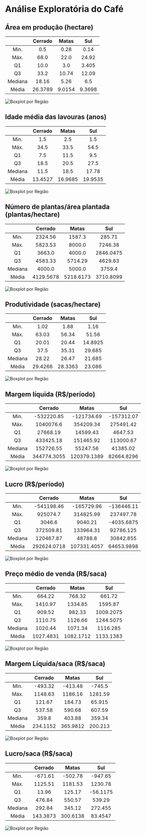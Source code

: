 
Análise Exploratória do Café
============================

## Área em produção (hectare)

||Cerrado|Matas|Sul|
| :---: | :---: | :---: | :---: |
|Min.|0.5|0.28|0.14|
|Máx.|68.0|22.0|24.92|
|Q1|10.0|3.0|3.405|
|Q3|33.2|10.74|12.09|
|Mediana|18.16|5.26|6.5|
|Média|26.3789|9.0154|9.3698|
  
![Boxplot por Região](./imgs/graph0_3.png)
## Idade média das lavouras  (anos)

||Cerrado|Matas|Sul|
| :---: | :---: | :---: | :---: |
|Min.|1.5|2.5|1.5|
|Máx.|34.5|33.5|54.5|
|Q1|7.5|11.5|9.5|
|Q3|18.5|20.5|27.5|
|Mediana|11.5|18.5|17.78|
|Média|13.4527|16.9685|19.9535|
  
![Boxplot por Região](./imgs/graph1_3.png)
## Número de plantas/área plantada (plantas/hectare)

||Cerrado|Matas|Sul|
| :---: | :---: | :---: | :---: |
|Min.|2324.56|1587.3|285.71|
|Máx.|5823.53|8000.0|7246.38|
|Q1|3663.0|4000.0|2846.0475|
|Q3|4583.33|5714.29|4629.63|
|Mediana|4000.0|5000.0|3759.4|
|Média|4129.5678|5218.6173|3710.8099|
  
![Boxplot por Região](./imgs/graph2_3.png)
## Produtividade  (sacas/hectare)

||Cerrado|Matas|Sul|
| :---: | :---: | :---: | :---: |
|Min.|1.02|1.88|1.16|
|Máx.|63.03|56.34|51.56|
|Q1|20.01|20.44|14.8925|
|Q3|37.5|35.31|29.685|
|Mediana|28.22|26.47|21.685|
|Média|29.4266|28.3363|23.086|
  
![Boxplot por Região](./imgs/graph3_3.png)
## Margem líquida (R$/período)

||Cerrado|Matas|Sul|
| :---: | :---: | :---: | :---: |
|Min.|-532220.85|-121734.69|-157312.07|
|Máx.|1040076.6|354209.34|275491.42|
|Q1|27668.19|14599.43|4647.53|
|Q3|433425.18|151465.92|113000.67|
|Mediana|152726.55|55247.56|41385.02|
|Média|344774.3055|120379.1389|82664.8296|
  
![Boxplot por Região](./imgs/graph4_3.png)
## Lucro (R$/período)

||Cerrado|Matas|Sul|
| :---: | :---: | :---: | :---: |
|Min.|-541198.46|-165729.96|-136446.11|
|Máx.|925074.7|314825.99|237497.78|
|Q1|3046.6|9040.21|-4035.6875|
|Q3|372509.81|133964.31|92786.125|
|Mediana|120467.87|48788.8|30842.855|
|Média|292624.0718|107331.4057|64653.9898|
  
![Boxplot por Região](./imgs/graph5_3.png)
## Preço médio de venda (R$/saca)

||Cerrado|Matas|Sul|
| :---: | :---: | :---: | :---: |
|Min.|664.22|768.32|661.72|
|Máx.|1410.97|1334.85|1595.87|
|Q1|909.52|982.33|1009.2075|
|Q3|1110.75|1126.66|1244.5075|
|Mediana|1020.44|1071.34|1116.285|
|Média|1027.4831|1082.1712|1133.1383|
  
![Boxplot por Região](./imgs/graph6_3.png)
## Margem Líquida/saca (R$/saca)

||Cerrado|Matas|Sul|
| :---: | :---: | :---: | :---: |
|Min.|-493.32|-413.48|-745.5|
|Máx.|1148.63|1186.16|1281.59|
|Q1|121.67|184.73|65.915|
|Q3|537.58|590.68|607.59|
|Mediana|359.8|403.88|359.34|
|Média|234.1152|365.9812|200.213|
  
![Boxplot por Região](./imgs/graph7_3.png)
## Lucro/saca (R$/saca)

||Cerrado|Matas|Sul|
| :---: | :---: | :---: | :---: |
|Min.|-671.61|-502.78|-947.65|
|Máx.|1125.51|1181.53|1230.78|
|Q1|13.96|125.17|-56.1175|
|Q3|476.84|550.57|539.29|
|Mediana|292.84|345.12|272.455|
|Média|143.3873|300.6138|83.4547|
  
![Boxplot por Região](./imgs/graph8_3.png)
